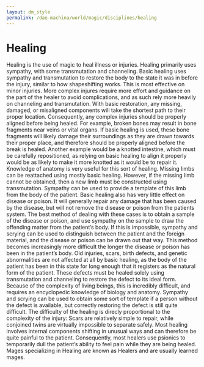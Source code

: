 ```yaml
---
layout: dm_style
permalink: /dae-machina/world/magic/disciplines/healing
---
```


# Healing

Healing is the use of magic to heal illness or injuries. Healing primarily uses sympathy, with some transmutation and channeling. Basic healing uses sympathy and transmutation to restore the body to the state it was in before the injury, similar to how shapeshifting works. This is most effective on minor injuries. More complex injures require more effort and guidance on the part of the healer to avoid complications, and as such rely more heavily on channeling and transmutation. 
With basic restoration, any missing, damaged, or misaligned components will take the shortest path to their proper location. Consequently, any complex injuries should be properly aligned before being healed. For example, broken bones may result in bone fragments near veins or vital organs. If basic healing is used, these bone fragments will likely damage their surroundings as they are drawn towards their proper place, and therefore should be properly aligned before the break is healed. Another example would be a knotted intestine, which must be carefully repositioned, as relying on basic healing to align it properly would be as likely to make it more knotted as it would be to repair it. Knowledge of anatomy is very useful for this sort of healing.
Missing limbs can be reattached using mostly basic healing. However, if the missing limb cannot be obtained, then a new limb must be constructed using transmutation. Sympathy can be used to provide a template of this limb from the body of the patient.
Basic healing also has very little effect on disease or poison. It will generally repair any damage that has been caused by the disease, but will not remove the disease or poison from the patients system. The best method of dealing with these cases is to obtain a sample of the disease or poison, and use sympathy on the sample to draw the offending matter from the patient’s body. If this is impossible, sympathy and scrying can be used to distinguish between the patient and the foreign material, and the disease or poison can be drawn out that way. This method becomes increasingly more difficult the longer the disease or poison has been in the patient’s body.
Old injuries, scars, birth defects, and genetic abnormalities are not affected at all by basic healing, as the body of the patient has been in this state for long enough that it registers as the natural form of the patient. These defects must be healed solely using transmutation and channeling to restore the defect to its ideal form. Because of the complexity of living beings, this is incredibly difficult, and requires an encyclopedic knowledge of biology and anatomy. Sympathy and scrying can be used to obtain some sort of template if a person without the defect is available, but correctly restoring the defect is still quite difficult. The difficulty of the healing is direcly proportional to the complexity of the injury: Scars are relatively simple to repair, while conjoined twins are virtually impossible to separate safely.
Most healing involves internal components shifting in unusual ways and can therefore be quite painful to the patient. Consequently, most healers use psionics to temporarily dull the patient’s ability to feel pain while they are being healed.
Mages specializing in Healing are known as Healers and are usually learned mages.